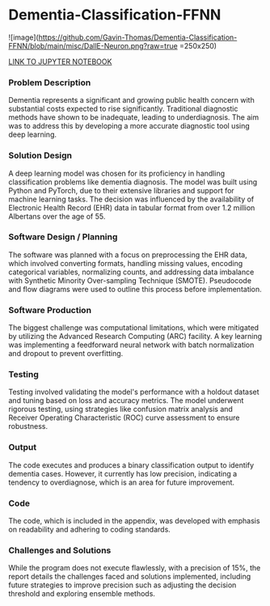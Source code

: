 # **Dementia-Classification-FFNN**

![image](https://github.com/Gavin-Thomas/Dementia-Classification-FFNN/blob/main/misc/DallE-Neuron.png?raw=true =250x250)

[LINK TO JUPYTER NOTEBOOK](https://github.com/Gavin-Thomas/Dementia-Classification-FFNN/blob/main/DementiaFFNN.ipynb)

### **Problem Description**
Dementia represents a significant and growing public health concern with substantial costs expected to rise significantly. Traditional diagnostic methods have shown to be inadequate, leading to underdiagnosis. The aim was to address this by developing a more accurate diagnostic tool using deep learning.
### **Solution Design**
A deep learning model was chosen for its proficiency in handling classification problems like dementia diagnosis. The model was built using Python and PyTorch, due to their extensive libraries and support for machine learning tasks. The decision was influenced by the availability of Electronic Health Record (EHR) data in tabular format from over 1.2 million Albertans over the age of 55.
### **Software Design / Planning**
The software was planned with a focus on preprocessing the EHR data, which involved converting formats, handling missing values, encoding categorical variables, normalizing counts, and addressing data imbalance with Synthetic Minority Over-sampling Technique (SMOTE). Pseudocode and flow diagrams were used to outline this process before implementation.
### **Software Production**
The biggest challenge was computational limitations, which were mitigated by utilizing the Advanced Research Computing (ARC) facility. A key learning was implementing a feedforward neural network with batch normalization and dropout to prevent overfitting.
### **Testing**
Testing involved validating the model's performance with a holdout dataset and tuning based on loss and accuracy metrics. The model underwent rigorous testing, using strategies like confusion matrix analysis and Receiver Operating Characteristic (ROC) curve assessment to ensure robustness.
### **Output**
The code executes and produces a binary classification output to identify dementia cases. However, it currently has low precision, indicating a tendency to overdiagnose, which is an area for future improvement.
### **Code**
The code, which is included in the appendix, was developed with emphasis on readability and adhering to coding standards.
### **Challenges and Solutions**
While the program does not execute flawlessly, with a precision of 15%, the report details the challenges faced and solutions implemented, including future strategies to improve precision such as adjusting the decision threshold and exploring ensemble methods.
